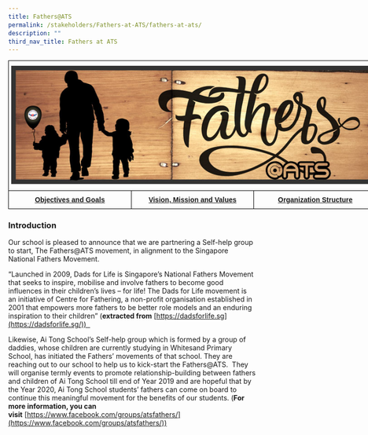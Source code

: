 ```yaml
---
title: Fathers@ATS
permalink: /stakeholders/Fathers-at-ATS/fathers-at-ats/
description: ""
third_nav_title: Fathers at ATS
---
```

<style type="text/css">
.tg  {border-collapse:collapse;border-spacing:0;margin:0px auto;}
.tg td{border-color:black;border-style:solid;border-width:1px;font-family:Arial, sans-serif;font-size:14px;
  overflow:hidden;padding:10px 5px;word-break:normal;}
.tg th{border-color:black;border-style:solid;border-width:1px;font-family:Arial, sans-serif;font-size:14px;
  font-weight:normal;overflow:hidden;padding:10px 5px;word-break:normal;}
.tg .tg-baqh{text-align:center;vertical-align:top}
.tg .tg-8d8j{text-align:center;vertical-align:bottom}
</style>
<table class="tg" style="undefined;table-layout: fixed; width: 750px">
<colgroup>
<col style="width: 250px">
<col style="width: 250px">
<col style="width: 250px">
</colgroup>
<tbody>
  <tr>
    <td class="tg-8d8j" colspan="3"><img src="/images/FatherATS.jpeg" 
     style="width:100%"></td>
  </tr>
  <tr>
    <td class="tg-baqh"><a href="/stakeholders/Fathers-at-ATS/objectives-and-goals/"><b>Objectives and Goals</b></a></td>
    <td class="tg-baqh"><a href="/stakeholders/Fathers-at-ATS/vision-mission-values/"><b>Vision, Mission and Values</b></a></td>
    <td class="tg-baqh"><a href="/stakeholders/Fathers-at-ATS/organization-structure/"><b>Organization Structure</b></a></td>
  </tr>
</tbody>
</table>


### Introduction

Our school is pleased to announce that we are partnering a Self-help group to start, The Fathers@ATS movement, in alignment to the Singapore National Fathers Movement.    
  
“Launched in 2009, Dads for Life is Singapore’s National Fathers Movement that seeks to inspire, mobilise and involve fathers to become good influences in their children’s lives – for life! The Dads for Life movement is an initiative of Centre for Fathering, a non-profit organisation established in 2001 that empowers more fathers to be better role models and an enduring inspiration to their children” (**extracted from** [https://dadsforlife.sg](https://dadsforlife.sg/))    
  
Likewise, Ai Tong School’s Self-help group which is formed by a group of daddies, whose children are currently studying in Whitesand Primary School, has initiated the Fathers’ movements of that school. They are reaching out to our school to help us to kick-start the Fathers@ATS.  They will organise termly events to promote relationship-building between fathers and children of Ai Tong School till end of Year 2019 and are hopeful that by the Year 2020, Ai Tong School students’ fathers can come on board to continue this meaningful movement for the benefits of our students. (**For more information, you can visit** [https://www.facebook.com/groups/atsfathers/](https://www.facebook.com/groups/atsfathers/))